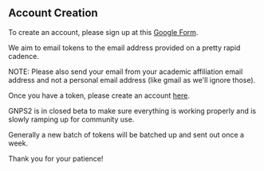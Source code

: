 ## Account Creation

To create an account, please sign up at this [Google Form](https://docs.google.com/forms/d/e/1FAIpQLSfgUH-Xwlw4XDHpFjOAjZuNAgqEs1OQ5pizQkn_mpHK6gZTIg/viewform). 

We aim to email tokens to the email address provided on a pretty rapid cadence. 

NOTE: Please also send your email from your academic affiliation email address and not a personal email address (like gmail as we'll ignore those).

Once you have a token, please create an account [here](https://gnps2.org/user/signup).

GNPS2 is in closed beta to make sure everything is working properly and is slowly ramping up for community use. 

Generally a new batch of tokens will be batched up and sent out once a week. 

Thank you for your patience!
